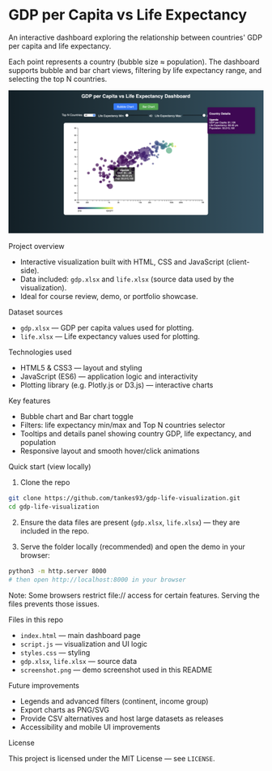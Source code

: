 # GDP per Capita vs Life Expectancy

An interactive dashboard exploring the relationship between countries' GDP per capita and life expectancy.

Each point represents a country (bubble size ≈ population). The dashboard supports bubble and bar chart views, filtering by life expectancy range, and selecting the top N countries.

![Dashboard screenshot](https://raw.githubusercontent.com/tankes93/gdp-life-visualization/main/screenshot.png)

Project overview

- Interactive visualization built with HTML, CSS and JavaScript (client-side).
- Data included: `gdp.xlsx` and `life.xlsx` (source data used by the visualization).
- Ideal for course review, demo, or portfolio showcase.

Dataset sources

- `gdp.xlsx` — GDP per capita values used for plotting.
- `life.xlsx` — Life expectancy values used for plotting.

Technologies used

- HTML5 & CSS3 — layout and styling
- JavaScript (ES6) — application logic and interactivity
- Plotting library (e.g. Plotly.js or D3.js) — interactive charts

Key features

- Bubble chart and Bar chart toggle
- Filters: life expectancy min/max and Top N countries selector
- Tooltips and details panel showing country GDP, life expectancy, and population
- Responsive layout and smooth hover/click animations

Quick start (view locally)

1. Clone the repo

```bash
git clone https://github.com/tankes93/gdp-life-visualization.git
cd gdp-life-visualization
```

2. Ensure the data files are present (`gdp.xlsx`, `life.xlsx`) — they are included in the repo.

3. Serve the folder locally (recommended) and open the demo in your browser:

```bash
python3 -m http.server 8000
# then open http://localhost:8000 in your browser
```

Note: Some browsers restrict file:// access for certain features. Serving the files prevents those issues.

Files in this repo

- `index.html` — main dashboard page
- `script.js` — visualization and UI logic
- `styles.css` — styling
- `gdp.xlsx`, `life.xlsx` — source data
- `screenshot.png` — demo screenshot used in this README

Future improvements

- Legends and advanced filters (continent, income group)  
- Export charts as PNG/SVG  
- Provide CSV alternatives and host large datasets as releases  
- Accessibility and mobile UI improvements

License

This project is licensed under the MIT License — see `LICENSE`.

